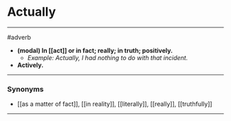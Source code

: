 # Actually
---
#adverb
- **(modal) In [[act]] or in fact; really; in truth; positively.**
	- _Example: Actually, I had nothing to do with that incident._
- **Actively.**
---
### Synonyms
- [[as a matter of fact]], [[in reality]], [[literally]], [[really]], [[truthfully]]
---

